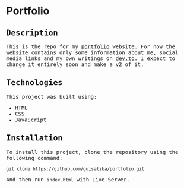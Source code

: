 # Portfolio
<samp>

## Description

This is the repo for my [portfolio](https://guisaliba.vercel.app/) website. For now the website contains only some information about me, social media links and my own writings on [dev.to](https://dev.to/guisaliba). I expect to change it entirely soon and make a v2 of it.

## Technologies

This project was built using:

- HTML
- CSS
- JavaScript

## Installation

To install this project, clone the repository using the following command:

```
git clone https://github.com/guisaliba/portfolio.git
```

And then run `index.html` with Live Server.
</samp>
